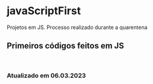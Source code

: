 # javaScriptFirst

Projetos em JS.
Processo realizado durante a quarentena            
          
## Primeiros códigos feitos em JS      
<br>  

### Atualizado em 06.03.2023   
 
